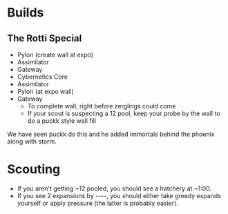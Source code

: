 # Builds
## The Rotti Special
- Pylon (create wall at expo)
- Assimilator
- Gateway
- Cybernetics Core
- Assimilator
- Pylon (at expo wall)
- Gateway 
    - To complete wall, right before zerglings could come
    - If your scout is suspecting a 12 pool, keep your probe by the wall to do a puckk style wall fill

We have seen puckk do this and he added immortals behind the phoenix along with storm.

# Scouting
- If you aren't getting ~12 pooled, you should see a hatchery at ~1:00.
- If you see 2 expansions by ----, you should either take greedy expands yourself or apply pressure (the latter is probably easier).
